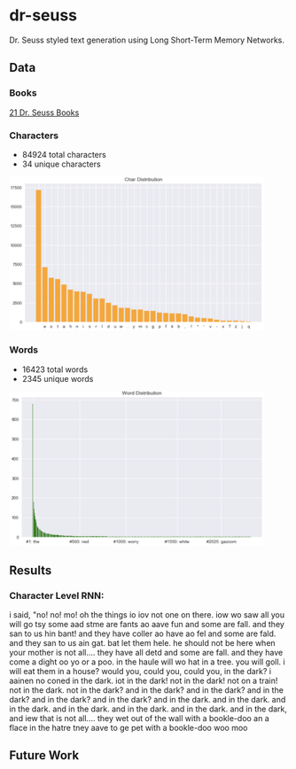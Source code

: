 # dr-seuss

Dr. Seuss styled text generation using Long Short-Term Memory Networks.

## Data

### Books
[21 Dr. Seuss Books](https://github.com/briancheang/dr-seuss/tree/master/notebooks/texts/individual)

### Characters
- 84924 total characters
- 34 unique characters
<img src="images/char_distribution.png" alt="char_dist" width="460px"/>

### Words
- 16423 total words
- 2345 unique words
<img src="images/word_distribution.png" alt="word_dist" width="460px"/>

## Results

### Character Level RNN:
i said, "no! no! mo! oh the things io iov not one on there. iow wo saw all you will go tsy some aad stme are fants ao aave fun and some are fall. and they san to us hin bant! and they have coller ao have ao fel and some are fald. and they san to us ain gat. bat let them hele. he should not be here when your mother is not all.... they have all detd and some are fall. and they have come a dight oo yo or a poo. in the haule will wo hat in a tree. you will goll. i will eat them in a house? would you, could you, could you, in the dark? i aainen no coned in the dark. iot in the dark! not in the dark! not on a train! not in the dark. not in the dark? and in the dark? and in the dark? and in the dark? and in the dark? and in the dark? and in the dark. and in the dark. and in the dark. and in the dark. and in the dark. and in the dark. and in the dark, and iew that is not all.... they wet out of the wall with a bookle-doo an a flace in the hatre tney aave to ge pet with a bookle-doo woo moo

## Future Work
